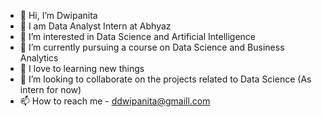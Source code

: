- 👋 Hi, I’m Dwipanita
- 🌱 I am Data Analyst Intern at Abhyaz
- 👀 I’m interested in Data Science and Artificial Intelligence
- 🌱 I’m currently pursuing a course on Data Science and Business Analytics 
- 💞️ I love to learning new things
- 💞️ I’m looking to collaborate on the projects related to Data Science (As intern for now)
- 📫 How to reach me - ddwipanita@gmaill.com

<!---
Dwipanita/Dwipanita is a ✨ special ✨ repository because its `README.md` (this file) appears on your GitHub profile.
You can click the Preview link to take a look at your changes.
--->
